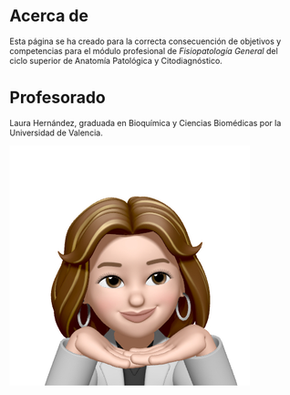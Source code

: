 # Acerca de

Esta página se ha creado para la correcta consecuención de objetivos y competencias para el módulo profesional de *Fisiopatología General* del ciclo superior de Anatomía Patológica y Citodiagnóstico.

# Profesorado

Laura Hernández, graduada en Bioquímica y Ciencias Biomédicas por la Universidad de Valencia.

![](img/final.jpg)
